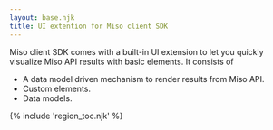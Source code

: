 ```yaml
---
layout: base.njk
title: UI extention for Miso client SDK
---
```


Miso client SDK comes with a built-in UI extension to let you quickly visualize Miso API results with basic elements. It consists of

* A data model driven mechanism to render results from Miso API.
* Custom elements.
* Data models.

{% include 'region_toc.njk' %}
